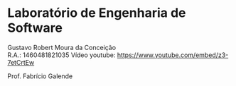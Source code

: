 # Laboratório de Engenharia de Software

Gustavo Robert Moura da Conceição <br />
R.A.: 1460481821035
Vídeo youtube: https://www.youtube.com/embed/z3-7etCrtEw

Prof. Fabrício Galende

